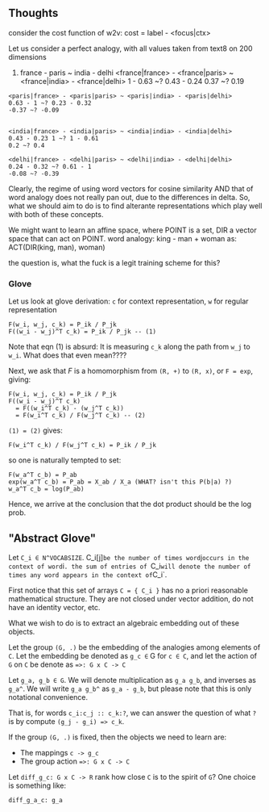 Thoughts
--------

consider the cost function of w2v:
  cost = label - <focus|ctx>


Let us consider a perfect analogy, with all values
taken from text8 on 200 dimensions
1.   france - paris ~ india - delhi
    <france|france> - <france|paris> ~ <france|india> - <france|delhi>
    1 - 0.63 ~? 0.43 - 0.24 
    0.37 ~? 0.19


    <paris|france> - <paris|paris> ~ <paris|india> - <paris|delhi>
    0.63 - 1 ~? 0.23 - 0.32
    -0.37 ~? -0.09


    <india|france> - <india|paris> ~ <india|india> - <india|delhi>
    0.43 - 0.23 1 ~? 1 - 0.61
    0.2 ~? 0.4

    <delhi|france> - <delhi|paris> ~ <delhi|india> - <delhi|delhi>
    0.24 - 0.32 ~? 0.61 - 1
    -0.08 ~? -0.39

Clearly, the regime of using word vectors for cosine similarity AND
that of word analogy does not really pan out, due to the differences
in delta. So, what we should aim to do is to find alterante representations
which play well with both of these concepts.



We might want to learn an affine space, where POINT is a set,
DIR a vector space that can act on POINT. 
word analogy: king - man + woman
as: ACT(DIR(king, man), woman)

the question is, what the fuck is a legit training scheme for this?

### Glove

Let us look at glove derivation: `c` for context representation, `w`
for regular representation

```
F(w_i, w_j, c_k) = P_ik / P_jk
F((w_i - w_j)^T c_k) = P_ik / P_jk -- (1)
```
Note that eqn (1) is absurd: It is measuring `c_k` along the path from
`w_j` to `w_i`. What does that even mean????


Next, we ask that $F$ is a homomorphism from `(R, +)` to `(R, x)`,
or `F = exp`, giving:
```
F(w_i, w_j, c_k) = P_ik / P_jk
F((w_i - w_j)^T c_k) 
  = F((w_i^T c_k) - (w_j^T c_k)) 
  = F(w_i^T c_k) / F(w_j^T c_k) -- (2)
```

`(1) = (2)` gives:
```
F(w_i^T c_k) / F(w_j^T c_k) = P_ik / P_jk
```

so one is naturally tempted to set:
```
F(w_a^T c_b) = P_ab
exp(w_a^T c_b) = P_ab = X_ab / X_a (WHAT? isn't this P(b|a) ?)
w_a^T c_b = log(P_ab)
```

Hence, we arrive at the conclusion that the dot product should be
the log prob.

## "Abstract Glove"


Let `C_i ∈ N^VOCABSIZE`.
C_i[j]` be the number of times word `j` occurs in the context of word `i`.
the sum of entries of `C_i` will denote the number of times any word appears in
the context of `C_i`.

First notice that this set of arrays `C = { C_i }` has no a priori reasonable
mathematical structure. They are not closed under vector addition, do 
not have an identity vector, etc. 

What we wish to do is to extract an algebraic embedding out of these objects.

Let the group `(G, .)` be the embedding of the analogies among elements of `C`.
Let the embedding be denoted as `g_c ∈` G for `c ∈ C`, and let the
action of `G` on `C` be denote as `=>: G x C -> C`

Let `g_a, g_b ∈ G`. We will denote multiplication as `g_a g_b`, and inverses
as `g_a^`. We will write `g_a g_b^` as `g_a - g_b`, but please note that
this is only notational convenience.

That is, for words `c_i:c_j :: c_k:?`, we can answer the question of what
`?` is by compute `(g_j - g_i) => c_k`. 

If the group `(G, .)` is fixed, then the objects we need to learn are:
- The mappings `c -> g_c`
- The group action `=>: G x C -> C`

Let `diff_g_c: G x C -> R` rank how close `C` is to the spirit of `G`? One
choice is something like:

```
diff_g_a_c: g_a
```

